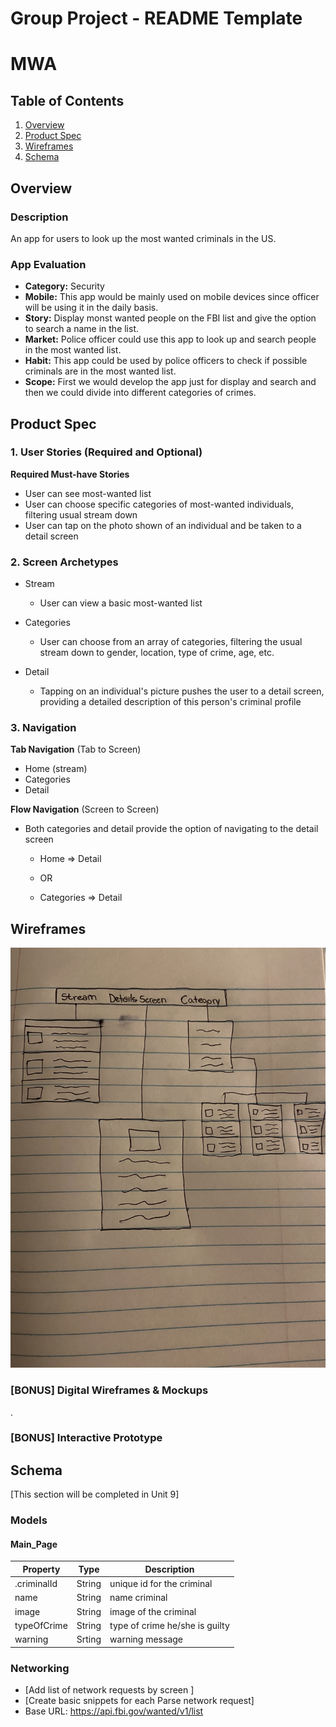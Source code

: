 Group Project - README Template
===

# MWA

## Table of Contents
1. [Overview](#Overview)
1. [Product Spec](#Product-Spec)
1. [Wireframes](#Wireframes)
2. [Schema](#Schema)

## Overview
### Description
An app for users to look up the most wanted criminals in the US.

### App Evaluation
- **Category:** Security
- **Mobile:** This app would be mainly used on mobile devices since officer will be using it in the daily basis.
- **Story:** Display monst wanted people on the FBI list and give the option to search a name in the list.
- **Market:** Police officer could use this app to look up and search people in the most wanted list.
- **Habit:** This app could be used by police officers to check if possible criminals are in the most wanted list.
- **Scope:** First we would develop the app just for display and search and then we could divide into different categories of crimes.

## Product Spec

### 1. User Stories (Required and Optional)

**Required Must-have Stories**

* User can see most-wanted list
* User can choose specific categories of most-wanted individuals, filtering usual stream down
* User can tap on the photo shown of an individual and be taken to a detail screen

### 2. Screen Archetypes

* Stream
   * User can view a basic most-wanted list

* Categories
   * User can choose from an array of categories, filtering the usual stream down to gender, location, type of crime, age, etc. 

* Detail
   * Tapping on an individual's picture pushes the user to a detail screen, providing a detailed description of this person's criminal profile
   
### 3. Navigation

**Tab Navigation** (Tab to Screen)

* Home (stream)
* Categories
* Detail

**Flow Navigation** (Screen to Screen)

* Both categories and detail provide the option of navigating to the detail screen
   * Home => Detail
   
   * OR
   * Categories => Detail

## Wireframes
<img src="WireframeMWA.jpg" width=600>

### [BONUS] Digital Wireframes & Mockups
.
### [BONUS] Interactive Prototype

## Schema 
[This section will be completed in Unit 9]
### Models
#### Main_Page
   | Property      | Type     | Description |
   | ------------- | -------- | ------------|
   | .criminalId   | String   | unique id for the criminal|
   | name          | String   | name criminal |
   | image         | String   | image of the criminal |
   | typeOfCrime   | String   | type of crime he/she is guilty |
   | warning       | Srting   | warning message |
  
### Networking
- [Add list of network requests by screen ]
- [Create basic snippets for each Parse network request]
- Base URL: https://api.fbi.gov/wanted/v1/list

